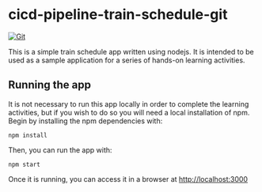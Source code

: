 # cicd-pipeline-train-schedule-git

[![Git](https://app.soluble.cloud/api/v1/public/badges/f031c42f-b034-48f9-8f2e-e7771e5a4879.svg?orgId=445175248269)](https://app.soluble.cloud/repos/details/github.com/jontheinternet/cicd-pipeline-train-schedule-git?orgId=445175248269)  

This is a simple train schedule app written using nodejs. It is intended to be used as a sample application for a series of hands-on learning activities.

## Running the app

It is not necessary to run this app locally in order to complete the learning activities, but if you wish to do so you will need a local installation of npm. Begin by installing the npm dependencies with:

    npm install

Then, you can run the app with:

    npm start

Once it is running, you can access it in a browser at [http://localhost:3000](http://localhost:3000)